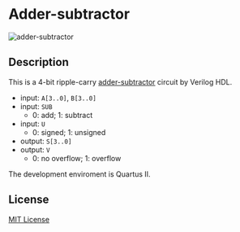 # Adder-subtractor

![adder-subtractor](https://user-images.githubusercontent.com/30231731/68924289-c9919580-07c3-11ea-8735-e688dfd3f349.png)

## Description

This is a 4-bit ripple-carry [adder-subtractor](https://en.wikipedia.org/wiki/Adder-subtractor) circuit by Verilog HDL.

- input: `A[3..0]`, `B[3..0]`
- input: `SUB`
	- 0: add; 1: subtract
- input: `U`
	- 0: signed; 1: unsigned
- output: `S[3..0]`
- output: `V`
	- 0: no overflow; 1: overflow

The development enviroment is Quartus II.

## License

[MIT License](LICENSE)
